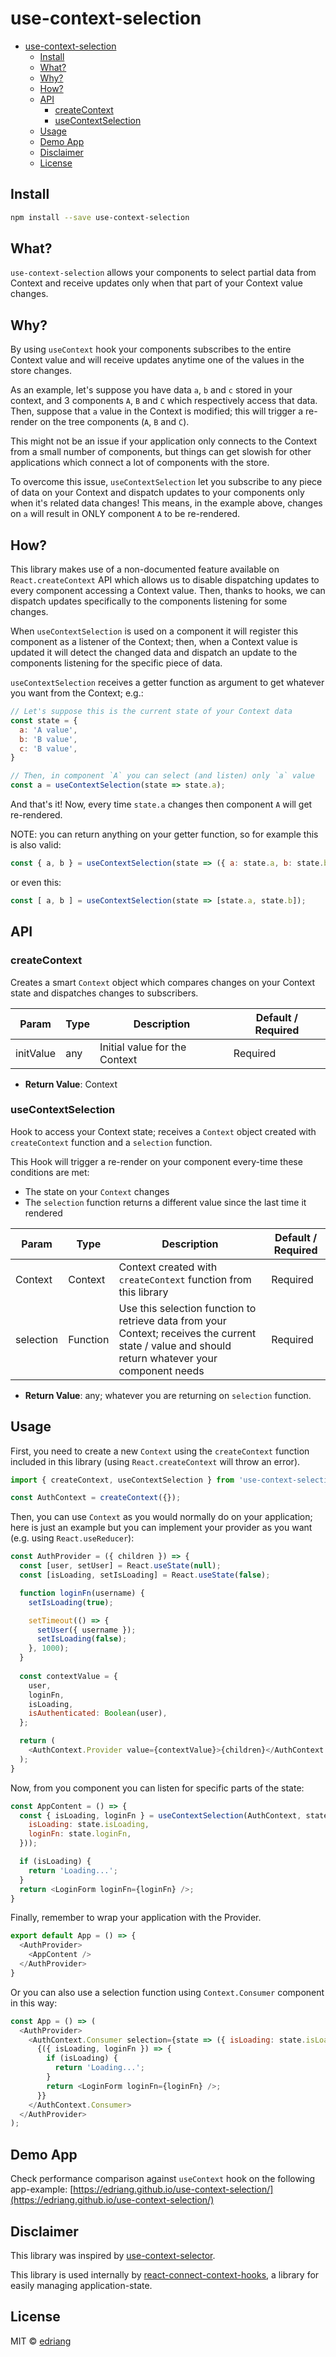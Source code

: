 # use-context-selection

<!-- TOC -->

- [use-context-selection](#use-context-selection)
    - [Install](#install)
    - [What?](#what)
    - [Why?](#why)
    - [How?](#how)
    - [API](#api)
        - [createContext](#createcontext)
        - [useContextSelection](#usecontextselection)
    - [Usage](#usage)
    - [Demo App](#demo-app)
    - [Disclaimer](#disclaimer)
    - [License](#license)

<!-- /TOC -->

## Install

```bash
npm install --save use-context-selection
```

## What?

`use-context-selection` allows your components to select partial data from Context and receive updates only when that part of your Context value changes.

## Why?

By using `useContext` hook your components subscribes to the entire Context value and will receive updates anytime one of the values in the store changes.

As an example, let's suppose you have data `a`, `b` and `c` stored in your context, and 3 components `A`, `B` and `C` which respectively access that data. Then, suppose that `a` value in the Context is modified; this will trigger a re-render on the tree components (`A`, `B` and `C`).

This might not be an issue if your application only connects to the Context from a small number of components, but things can get slowish for other applications which connect a lot of components with the store.

To overcome this issue, `useContextSelection` let you subscribe to any piece of data on your Context and dispatch updates to your components only when it's related data changes! This means, in the example above, changes on `a` will result in ONLY component `A` to be re-rendered.

## How?

This library makes use of a non-documented feature available on `React.createContext` API which allows us to disable dispatching updates to every component accessing a Context value. Then, thanks to hooks, we can dispatch updates specifically to the components listening for some changes.

When `useContextSelection` is used on a component it will register this component as a listener of the Context; then, when a Context value is updated it will detect the changed data and dispatch an update to the components listening for the specific piece of data.

`useContextSelection` receives a getter function as argument to get whatever you want from the Context; e.g.:

```javascript
// Let's suppose this is the current state of your Context data
const state = {
  a: 'A value',
  b: 'B value',
  c: 'B value',
}

// Then, in component `A` you can select (and listen) only `a` value
const a = useContextSelection(state => state.a);
```

And that's it! Now, every time `state.a` changes then component `A` will get re-rendered.

NOTE: you can return anything on your getter function, so for example this is also valid:
```javascript
const { a, b } = useContextSelection(state => ({ a: state.a, b: state.b });
```

or even this:
```javascript
const [ a, b ] = useContextSelection(state => [state.a, state.b]);
```

## API

### createContext

Creates a smart `Context` object which compares changes on your Context state and dispatches changes to subscribers.

| Param | Type | Description | Default / Required |
|-------|-------------|-------------|---------------|
| initValue | any | Initial value for the Context | Required |

- **Return Value**: Context

### useContextSelection

Hook to access your Context state; receives a `Context` object created with `createContext` function and a `selection` function.

This Hook will trigger a re-render on your component every-time these conditions are met:
- The state on your `Context` changes
- The `selection` function returns a different value since the last time it rendered

| Param | Type | Description | Default / Required |
|-------|-------------|-------------|---------------|
| Context | Context | Context created with `createContext` function from this library | Required |
| selection | Function | Use this selection function to retrieve data from your Context; receives the current state / value and should return whatever your component needs | Required |

- **Return Value**: any; whatever you are returning on `selection` function.

## Usage

First, you need to create a new `Context` using the `createContext` function included in this library (using `React.createContext` will throw an error).

```javascript
import { createContext, useContextSelection } from 'use-context-selection';

const AuthContext = createContext({});
```

Then, you can use `Context` as you would normally do on your application; here is just an example but you can implement your provider as you want (e.g. using `React.useReducer`):

```javascript
const AuthProvider = ({ children }) => {
  const [user, setUser] = React.useState(null);
  const [isLoading, setIsLoading] = React.useState(false);

  function loginFn(username) {
    setIsLoading(true);

    setTimeout(() => {
      setUser({ username });
      setIsLoading(false);
    }, 1000);
  }
  
  const contextValue = {
    user,
    loginFn,
    isLoading,
    isAuthenticated: Boolean(user),
  };

  return (
    <AuthContext.Provider value={contextValue}>{children}</AuthContext.Provider>
  );
}
```

Now, from you component you can listen for specific parts of the state:

```javascript
const AppContent = () => {
  const { isLoading, loginFn } = useContextSelection(AuthContext, state => ({
    isLoading: state.isLoading,
    loginFn: state.loginFn,
  }));

  if (isLoading) {
    return 'Loading...';
  }
  return <LoginForm loginFn={loginFn} />;
}
```

Finally, remember to wrap your application with the Provider.

```javascript
export default App = () => {
  <AuthProvider>
    <AppContent />
  </AuthProvider>
}
```


Or you can also use a selection function using `Context.Consumer` component in this way:

```javascript
const App = () => (
  <AuthProvider>
    <AuthContext.Consumer selection={state => ({ isLoading: state.isLoading, loginFn: state.loginFn })}>
      {({ isLoading, loginFn }) => {
        if (isLoading) {
          return 'Loading...';
        }
        return <LoginForm loginFn={loginFn} />;
      }}
    </AuthContext.Consumer>
  </AuthProvider>
);
```

## Demo App

Check performance comparison against `useContext` hook on the following app-example:
[https://edriang.github.io/use-context-selection/](https://edriang.github.io/use-context-selection/)


## Disclaimer

This library was inspired by [use-context-selector](https://www.npmjs.com/package/use-context-selector).

This library is used internally by [react-connect-context-hooks](https://www.npmjs.com/package/react-connect-context-hooks), a library for easily managing application-state.


## License

MIT © [edriang](https://github.com/edriang)
